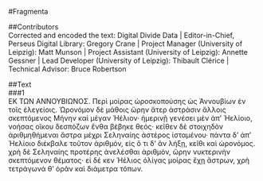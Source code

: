 #Fragmenta  

##Contributors  
Corrected and encoded the text: Digital Divide Data | Editor-in-Chief, Perseus Digital Library: Gregory Crane | Project Manager (University of Leipzig): Matt Munson | Project Assistant (University of Leipzig): Annette Gessner | Lead Developer (University of Leipzig): Thibault Clérice | Technical Advisor: Bruce Robertson  

##Text  
###1  
ΕΚ ΤΩΝ ΑΝΝΟΥΒΙΩΝΟΣ. Περὶ μοίρας ὡροσκοπούσης ὡς Ἀννουβίων ἐν τοῖς ἐλεγείοις. Ὡρονόμον δὲ μάθοις ὥρην ἄτερ ἀστράσιν ἄλλοις σκεπτόμενος Μήνην καὶ μέγαν Ἠέλιον· ἡμερινῇ γενέσει μὲν ἀπʼ Ἠελίοιο, νοήσας οἴκου δεσπόζων ἔνθα βέβηκε θεός· κεῖθεν δὲ στοιχηδὸν ἀριθμηθήμεναι ἄστρα μέχρι Σεληναίης ἀστέρος ἱσταμένου· πάντα δʼ ἀπʼ Ἠελίοιο διέκβαλε τοῦτον ἀριθμόν, εἰς ὅ τι δʼ ἂν λήξῃ, κεῖθι καὶ ὡρονόμος. χρὴ δὲ Σεληναίης προτέρης ἀνελέσθαι ἀριθμόν, ὥρην νυκτερινὴν σκεπτόμενον θέματος· εἰ δέ κεν Ἠέλιος ὀλίγας μοίρας ἔχῃ ἄστρων, χρὴ τετράγωνά θʼ ὁρᾶν καὶ διάμετρα τόπων.  
